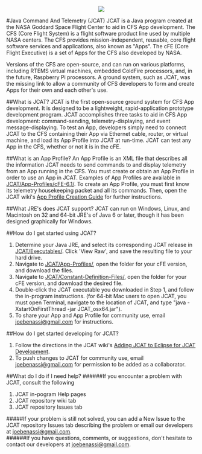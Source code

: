   <p align="center" >
	  <img src="https://raw.github.com/joebenassi/JCAT/master/JCAT/Git-Resources/JCATLogoHuge.png">
	</p>
#Java Command And Telemetry (JCAT)
JCAT is a Java program created at the NASA Goddard Space Flight Center to aid in CFS App development. The CFS (Core Flight System) is a flight software product line used by multiple NASA centers. The CFS provides mission-independent, reusable, core flight software services and applications, also known as "Apps". The cFE (Core Flight Executive) is a set of Apps for the CFS also developed by NASA. 
	
Versions of the CFS are open-source, and can run on various platforms, including RTEMS virtual machines, embedded ColdFire processors, and, in the future, Raspberry Pi processors. A ground system, such as JCAT, was the missing link to allow a community of CFS developers to form and create Apps for their own and each other's use.
	
##What is JCAT?
JCAT is the first open-source ground system for CFS App development. It is designed to be a lightweight, rapid-application prototype development program. JCAT accomplishes three tasks to aid in CFS App development: command-sending, telemetry-displaying, and event message-displaying. To test an App, developers simply need to connect JCAT to the CFS containing their App via Ethernet cable, router, or virtual machine, and load its App Profile into JCAT at run-time. JCAT can test any App in the CFS, whether or not it is in the cFE. 

##What is an App Profile?
An App Profile is an XML file that describes all the information JCAT needs to send commands to and display telemetry from an App running in the CFS. You must create or obtain an App Profile in order to use an App in JCAT. Examples of App Profiles are available in <a href="https://github.com/joebenassi/JCAT/tree/master/JCAT/App-Profiles/cFE-6.1/">JCAT/App-Profiles/cFE-6.1/</a>.
To create an App Profile, you must first know its telemetry housekeeping packet and all its commands. Then, open the JCAT wiki's <a href="https://github.com/joebenassi/JCAT/wiki/App-Profile-Creation-Guide">App Profile Creation Guide</a> for further instructions.
	
##What JRE's does JCAT support?
JCAT can run on Windows, Linux, and Macintosh on 32 and 64-bit JRE's of Java 6 or later, though it has been designed graphically for Windows.

##How do I get started using JCAT?
1. Determine your Java JRE, and select its corresponding JCAT release in <a href="https://github.com/joebenassi/JCAT/blob/master/JCAT/Executables/">JCAT/Executables/</a>. Click 'View Raw', and save the resulting file to your hard drive. 
2. Navigate to <a href="https://github.com/joebenassi/JCAT/blob/master/JCAT/App-Profiles/">JCAT/App-Profiles/</a>, open the folder for your cFE version, and download the files. 
3. Navigate to <a href="https://github.com/joebenassi/JCAT/blob/master/JCAT/Constant-Definition-Files/">JCAT/Constant-Definition-Files/</a>, open the folder for your cFE version, and download the desired file.
4. Double-click the JCAT executable you downloaded in Step 1, and follow the in-program instructions. (for 64-bit Mac users to open JCAT, you must open Terminal, navigate to the location of JCAT, and type "java -XstartOnFirstThread -jar JCAT_osx64.jar").
5. To share your App and App Profile for community use, email joebenassi@gmail.com for instructions.

##How do I get started developing for JCAT?
1. Follow the directions in the JCAT wiki's <a href="https://github.com/joebenassi/JCAT/wiki/Adding-JCAT-to-Eclipse-for-JCAT-Development">Adding JCAT to Eclipse for JCAT Development</a>.
2. To push changes to JCAT for community use, email joebenassi@gmail.com for permission to be added as a collaborator.


##What do I do if I need help?
######If you encounter a problem with JCAT, consult the following
1. JCAT in-pogram Help pages
2. JCAT repository wiki tab
3. JCAT repository Issues tab

#####If your problem is still not solved, you can add a New Issue to the JCAT repository Issues tab describing the problem or email our developers at joebenassi@gmail.com.
<br>
######If you have questions, comments, or suggestions, don't hesitate to contact our developers at joebenassi@gmail.com.
